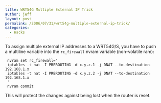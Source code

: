 ```yaml
---
title: WRT54G Multiple External IP Trick
author: jeff
layout: post
permalink: /2006/07/31/wrt54g-multiple-external-ip-trick/
categories:
  - Hacks
---
```


To assign multiple external IP addresses to a WRT54G/S, you have to push a multiline variable into the `rc_firewall` nvram variable (non-volatile ram):

```
 nvram set rc_firewall="
 iptables -t nat -I PREROUTING -d x.y.z.1 -j DNAT --to-destination 192.168.1.x
 iptables -t nat -I PREROUTING -d x.y.z.2 -j DNAT --to-destination 192.168.1.x
 "
 nvram commit
```

This will protect the changes against being lost when the router is reset.

